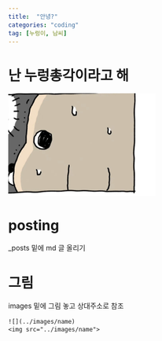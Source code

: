 ```yaml
---
title:  "안녕?"
categories: "coding"
tag: [누렁이, 남씨]
---
```


# 난 누렁총각이라고 해

<img src="../images/IMG_3744.jpeg" width=300>

# posting

_posts 밑에 md 글 올리기

# 그림

images 밑에 그림 놓고 상대주소로 참조


```
![](../images/name)
<img src="../images/name">
```

